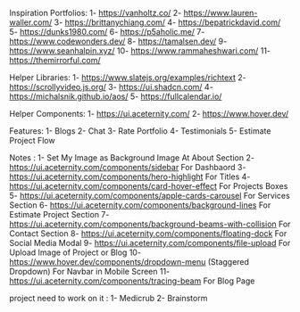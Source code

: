 Inspiration Portfolios:
1- https://vanholtz.co/
2- https://www.lauren-waller.com/
3- https://brittanychiang.com/
4- https://bepatrickdavid.com/
5- https://dunks1980.com/
6- https://p5aholic.me/
7- https://www.codewonders.dev/
8- https://tamalsen.dev/
9- https://www.seanhalpin.xyz/
10- https://www.rammaheshwari.com/
11- https://themirrorful.com/

Helper Libraries:
1- https://www.slatejs.org/examples/richtext
2- https://scrollyvideo.js.org/
3- https://ui.shadcn.com/
4- https://michalsnik.github.io/aos/
5- https://fullcalendar.io/

Helper Components:
1- https://ui.aceternity.com/
2- https://www.hover.dev/

Features:
1- Blogs
2- Chat
3- Rate Portfolio
4- Testimonials
5- Estimate Project Flow

Notes :
1- Set My Image as Background Image At About Section
2- https://ui.aceternity.com/components/sidebar For Dashbaord
3- https://ui.aceternity.com/components/hero-highlight For Titles
4- https://ui.aceternity.com/components/card-hover-effect For Projects Boxes
5- https://ui.aceternity.com/components/apple-cards-carousel For Services Section
6- https://ui.aceternity.com/components/background-lines For Estimate Project Section
7- https://ui.aceternity.com/components/background-beams-with-collision For Contact Section
8- https://ui.aceternity.com/components/floating-dock For Social Media Modal
9- https://ui.aceternity.com/components/file-upload For Upload Image of Project or Blog
10- https://www.hover.dev/components/dropdown-menu (Staggered Dropdown) For Navbar in Mobile Screen
11- https://ui.aceternity.com/components/tracing-beam For Blog Page





project need to work on it :
1- Medicrub
2- Brainstorm